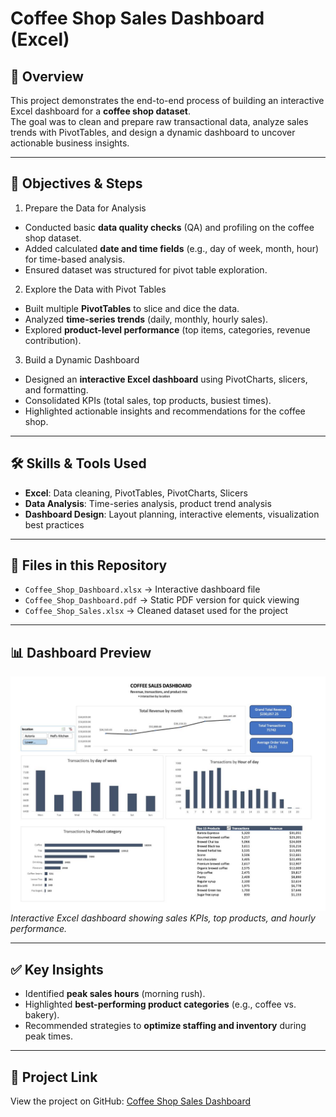 # Coffee Shop Sales Dashboard (Excel)

## 📌 Overview
This project demonstrates the end-to-end process of building an interactive Excel dashboard for a **coffee shop dataset**.  
The goal was to clean and prepare raw transactional data, analyze sales trends with PivotTables, and design a dynamic dashboard to uncover actionable business insights.  

---

## 🎯 Objectives & Steps

1. Prepare the Data for Analysis
- Conducted basic **data quality checks** (QA) and profiling on the coffee shop dataset.  
- Added calculated **date and time fields** (e.g., day of week, month, hour) for time-based analysis.  
- Ensured dataset was structured for pivot table exploration.  

2. Explore the Data with Pivot Tables
- Built multiple **PivotTables** to slice and dice the data.  
- Analyzed **time-series trends** (daily, monthly, hourly sales).  
- Explored **product-level performance** (top items, categories, revenue contribution).  

3. Build a Dynamic Dashboard
- Designed an **interactive Excel dashboard** using PivotCharts, slicers, and formatting.  
- Consolidated KPIs (total sales, top products, busiest times).  
- Highlighted actionable insights and recommendations for the coffee shop.  

---

## 🛠️ Skills & Tools Used
- **Excel**: Data cleaning, PivotTables, PivotCharts, Slicers  
- **Data Analysis**: Time-series analysis, product trend analysis  
- **Dashboard Design**: Layout planning, interactive elements, visualization best practices  

---

## 📂 Files in this Repository
- `Coffee_Shop_Dashboard.xlsx` → Interactive dashboard file  
- `Coffee_Shop_Dashboard.pdf` → Static PDF version for quick viewing  
- `Coffee_Shop_Sales.xlsx` → Cleaned dataset used for the project 

---

## 📊 Dashboard Preview
![Dashboard Preview](Coffee_Shop_Dashboard.png)
*Interactive Excel dashboard showing sales KPIs, top products, and hourly performance.*


---

## ✅ Key Insights
- Identified **peak sales hours** (morning rush).  
- Highlighted **best-performing product categories** (e.g., coffee vs. bakery).  
- Recommended strategies to **optimize staffing and inventory** during peak times.  

---

## 🔗 Project Link
View the project on GitHub: [Coffee Shop Sales Dashboard](https://github.com/yourusername/reponame)  
